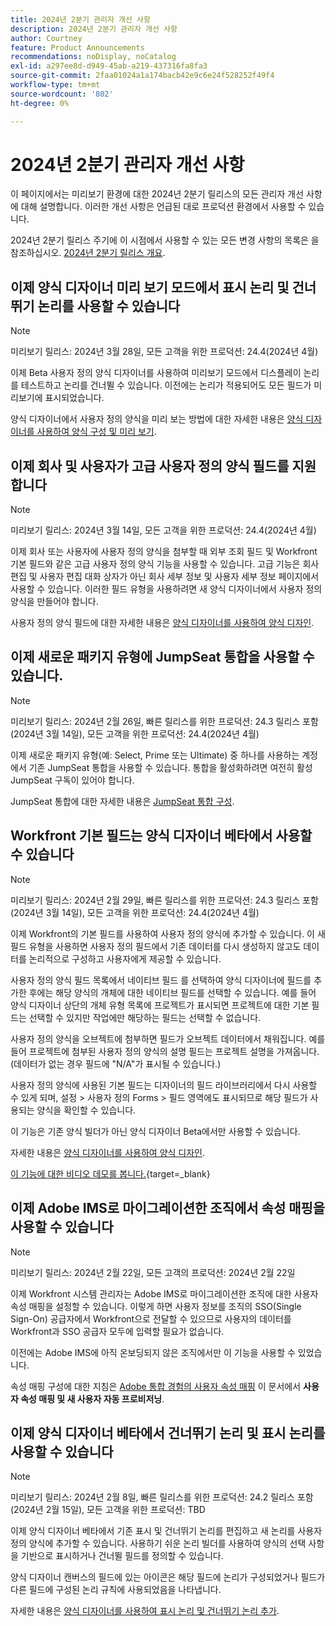 ```yaml
---
title: 2024년 2분기 관리자 개선 사항
description: 2024년 2분기 관리자 개선 사항
author: Courtney
feature: Product Announcements
recommendations: noDisplay, noCatalog
exl-id: a297ee8d-d949-45ab-a219-437316fa8fa3
source-git-commit: 2faa01024a1a174bacb42e9c6e24f528252f49f4
workflow-type: tm+mt
source-wordcount: '802'
ht-degree: 0%

---
```


# 2024년 2분기 관리자 개선 사항

이 페이지에서는 미리보기 환경에 대한 2024년 2분기 릴리스의 모든 관리자 개선 사항에 대해 설명합니다. 이러한 개선 사항은 언급된 대로 프로덕션 환경에서 사용할 수 있습니다.

2024년 2분기 릴리스 주기에 이 시점에서 사용할 수 있는 모든 변경 사항의 목록은 을 참조하십시오. [2024년 2분기 릴리스 개요](/help/quicksilver/product-announcements/product-releases/24-q2-release-activity/24-q2-release-overview.md).

## 이제 양식 디자이너 미리 보기 모드에서 표시 논리 및 건너뛰기 논리를 사용할 수 있습니다

>[!NOTE]
>
>미리보기 릴리스: 2024년 3월 28일, 모든 고객을 위한 프로덕션: 24.4(2024년 4월)

이제 Beta 사용자 정의 양식 디자이너를 사용하여 미리보기 모드에서 디스플레이 논리를 테스트하고 논리를 건너뛸 수 있습니다. 이전에는 논리가 적용되어도 모든 필드가 미리보기에 표시되었습니다.

양식 디자이너에서 사용자 정의 양식을 미리 보는 방법에 대한 자세한 내용은 [양식 디자이너를 사용하여 양식 구성 및 미리 보기](/help/quicksilver/administration-and-setup/customize-workfront/create-manage-custom-forms/form-designer/design-a-form/organize-a-form.md).

## 이제 회사 및 사용자가 고급 사용자 정의 양식 필드를 지원합니다

>[!NOTE]
>
>미리보기 릴리스: 2024년 3월 14일, 모든 고객을 위한 프로덕션: 24.4(2024년 4월)

이제 회사 또는 사용자에 사용자 정의 양식을 첨부할 때 외부 조회 필드 및 Workfront 기본 필드와 같은 고급 사용자 정의 양식 기능을 사용할 수 있습니다. 고급 기능은 회사 편집 및 사용자 편집 대화 상자가 아닌 회사 세부 정보 및 사용자 세부 정보 페이지에서 사용할 수 있습니다. 이러한 필드 유형을 사용하려면 새 양식 디자이너에서 사용자 정의 양식을 만들어야 합니다.

사용자 정의 양식 필드에 대한 자세한 내용은 [양식 디자이너를 사용하여 양식 디자인](/help/quicksilver/administration-and-setup/customize-workfront/create-manage-custom-forms/form-designer/design-a-form/design-a-form.md).

## 이제 새로운 패키지 유형에 JumpSeat 통합을 사용할 수 있습니다.

>[!NOTE]
>
>미리보기 릴리스: 2024년 2월 26일, 빠른 릴리스를 위한 프로덕션: 24.3 릴리스 포함(2024년 3월 14일), 모든 고객을 위한 프로덕션: 24.4(2024년 4월)

이제 새로운 패키지 유형(예: Select, Prime 또는 Ultimate) 중 하나를 사용하는 계정에서 기존 JumpSeat 통합을 사용할 수 있습니다. 통합을 활성화하려면 여전히 활성 JumpSeat 구독이 있어야 합니다.

JumpSeat 통합에 대한 자세한 내용은 [JumpSeat 통합 구성](/help/quicksilver/administration-and-setup/configure-integrations/configure-jumpseat.md).

## Workfront 기본 필드는 양식 디자이너 베타에서 사용할 수 있습니다

>[!NOTE]
>
>미리보기 릴리스: 2024년 2월 29일, 빠른 릴리스를 위한 프로덕션: 24.3 릴리스 포함(2024년 3월 14일), 모든 고객을 위한 프로덕션: 24.4(2024년 4월)

이제 Workfront의 기본 필드를 사용하여 사용자 정의 양식에 추가할 수 있습니다. 이 새 필드 유형을 사용하면 사용자 정의 필드에서 기존 데이터를 다시 생성하지 않고도 데이터를 논리적으로 구성하고 사용자에게 제공할 수 있습니다.

사용자 정의 양식 필드 목록에서 네이티브 필드 를 선택하여 양식 디자이너에 필드를 추가한 후에는 해당 양식의 개체에 대한 네이티브 필드를 선택할 수 있습니다. 예를 들어 양식 디자이너 상단의 개체 유형 목록에 프로젝트가 표시되면 프로젝트에 대한 기본 필드는 선택할 수 있지만 작업에만 해당하는 필드는 선택할 수 없습니다.

사용자 정의 양식을 오브젝트에 첨부하면 필드가 오브젝트 데이터에서 채워집니다. 예를 들어 프로젝트에 첨부된 사용자 정의 양식의 설명 필드는 프로젝트 설명을 가져옵니다. (데이터가 없는 경우 필드에 &quot;N/A&quot;가 표시될 수 있습니다.)

사용자 정의 양식에 사용된 기본 필드는 디자이너의 필드 라이브러리에서 다시 사용할 수 있게 되며, 설정 > 사용자 정의 Forms > 필드 영역에도 표시되므로 해당 필드가 사용되는 양식을 확인할 수 있습니다.

이 기능은 기존 양식 빌더가 아닌 양식 디자이너 Beta에서만 사용할 수 있습니다.

자세한 내용은 [양식 디자이너를 사용하여 양식 디자인](/help/quicksilver/administration-and-setup/customize-workfront/create-manage-custom-forms/form-designer/design-a-form/design-a-form.md).

[이 기능에 대한 비디오 데모를 봅니다.](https://video.tv.adobe.com/v/3427702/){target=_blank}

## 이제 Adobe IMS로 마이그레이션한 조직에서 속성 매핑을 사용할 수 있습니다

>[!NOTE]
>
>미리보기 릴리스: 2024년 2월 22일, 모든 고객의 프로덕션: 2024년 2월 22일

이제 Workfront 시스템 관리자는 Adobe IMS로 마이그레이션한 조직에 대한 사용자 속성 매핑을 설정할 수 있습니다. 이렇게 하면 사용자 정보를 조직의 SSO(Single Sign-On) 공급자에서 Workfront으로 전달할 수 있으므로 사용자의 데이터를 Workfront과 SSO 공급자 모두에 입력할 필요가 없습니다.

이전에는 Adobe IMS에 아직 온보딩되지 않은 조직에서만 이 기능을 사용할 수 있었습니다.

속성 매핑 구성에 대한 지침은 [Adobe 통합 경험의 사용자 속성 매핑](/help/quicksilver/administration-and-setup/add-users/create-and-manage-users/map-user-attributes.md#map-user-attributes-in-the-adobe-unified-experience) 이 문서에서 **사용자 속성 매핑 및 새 사용자 자동 프로비저닝**.

## 이제 양식 디자이너 베타에서 건너뛰기 논리 및 표시 논리를 사용할 수 있습니다

>[!NOTE]
>
>미리보기 릴리스: 2024년 2월 8일, 빠른 릴리스를 위한 프로덕션: 24.2 릴리스 포함(2024년 2월 15일), 모든 고객을 위한 프로덕션: TBD

이제 양식 디자이너 베타에서 기존 표시 및 건너뛰기 논리를 편집하고 새 논리를 사용자 정의 양식에 추가할 수 있습니다. 사용하기 쉬운 논리 빌더를 사용하여 양식의 선택 사항을 기반으로 표시하거나 건너뛸 필드를 정의할 수 있습니다.

양식 디자이너 캔버스의 필드에 있는 아이콘은 해당 필드에 논리가 구성되었거나 필드가 다른 필드에 구성된 논리 규칙에 사용되었음을 나타냅니다.

자세한 내용은 [양식 디자이너를 사용하여 표시 논리 및 건너뛰기 논리 추가](/help/quicksilver/administration-and-setup/customize-workfront/create-manage-custom-forms/form-designer/design-a-form/display-skip-logic-form-designer.md).
